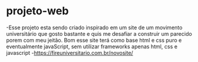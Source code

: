 # projeto-web
-Esse projeto esta sendo criado inspirado em um site de um movimento universitário que gosto bastante e quis me desafiar a construir um parecido porem com meu jeitão. Bom esse site terá como base html e css puro e eventualmente javaScript, sem utilizar frameworks apenas html, css e javascript
-https://fireuniversitario.com.br/novosite/
